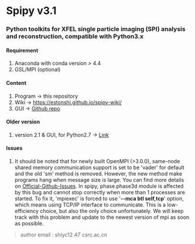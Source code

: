# Spipy v3.1

### Python toolkits for XFEL single particle imaging (SPI) analysis and reconstruction, compatible with Python3.x

#### Requirement
1. Anaconda with conda version > 4.4
2. GSL/MPI (optional)

#### Content
1. Program -> this repository
2. Wiki -> <https://estonshi.github.io/spipy-wiki/>
3. GUI -> [Github repo](https://github.com/estonshi/spipy_gui/tree/v1.1)

#### Older version
1. version 2.1 & GUI, for Python2.7 -> [Link](https://github.com/LiuLab-CSRC/spipy/tree/examples)

#### Issues
1. It should be noted that for newly built OpenMPI (>3.0.0), same-node shared memory communication support is set to be 'vader' for default and the old 'sm' method is removed. However, the new method make programs hang when message size is large. You can find more details on [Official-Github-Issues](https://github.com/open-mpi/ompi/issues/6568). In spipy, phase.phase3d module is affected by this bug and cannot stop correctly when more than 1 processes are started. To fix it, 'mpiexec' is forced to use '**--mca btl self,tcp**' option, which means using TCP/IP interface to communicate. This is a low-efficiency choice, but also the only choice unfortunately. We will keep track with this problem and update to the newest version of mpi as soon as possible.

> author email : shiyc12 *AT* csrc.ac.cn